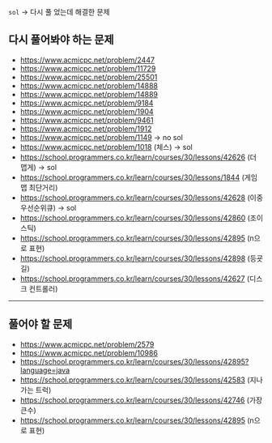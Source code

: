 
`sol` -> 다시 풀 었는데 해결한 문제

## 다시 풀어봐야 하는 문제
- https://www.acmicpc.net/problem/2447
- https://www.acmicpc.net/problem/11729
- https://www.acmicpc.net/problem/25501
- https://www.acmicpc.net/problem/14888
- https://www.acmicpc.net/problem/14889
- https://www.acmicpc.net/problem/9184
- https://www.acmicpc.net/problem/1904
- https://www.acmicpc.net/problem/9461
- https://www.acmicpc.net/problem/1912
- https://www.acmicpc.net/problem/1149 -> no sol
- https://www.acmicpc.net/problem/1018 (체스) -> sol
- https://school.programmers.co.kr/learn/courses/30/lessons/42626 (더 맵게) -> sol 
- https://school.programmers.co.kr/learn/courses/30/lessons/1844 (게임 맵 최단거리)
- https://school.programmers.co.kr/learn/courses/30/lessons/42628 (이중우선순위큐) -> sol
- https://school.programmers.co.kr/learn/courses/30/lessons/42860 (조이스틱)
- https://school.programmers.co.kr/learn/courses/30/lessons/42895 (n으로 표현)
- https://school.programmers.co.kr/learn/courses/30/lessons/42898 (등굣길)
- https://school.programmers.co.kr/learn/courses/30/lessons/42627 (디스크 컨트롤러)

--- 

## 풀어야 할 문제
- https://www.acmicpc.net/problem/2579
- https://www.acmicpc.net/problem/10986
- https://school.programmers.co.kr/learn/courses/30/lessons/42895?language=java
- https://school.programmers.co.kr/learn/courses/30/lessons/42583 (지나가는 트럭)
- https://school.programmers.co.kr/learn/courses/30/lessons/42746 (가장 큰수)
- https://school.programmers.co.kr/learn/courses/30/lessons/42895 (n으로 표현)
  








